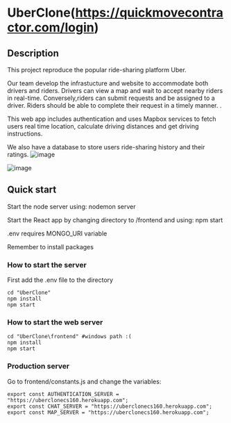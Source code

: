 # UberClone(https://quickmovecontractor.com/login)

## Description
This project reproduce the popular ride-sharing platform Uber.

Our team develop the infrastucture and website to accommodate both drivers and riders. Drivers
can view a map and wait to accept nearby riders in real-time. Conversely,riders can submit requests and be assigned to a driver. Riders should be able to complete their request in a timely manner. .

This web app includes authentication and uses Mapbox services to fetch users real time location, calculate driving distances and get driving instructions.

We also have a database to store users ride-sharing history and their ratings.
![image](https://user-images.githubusercontent.com/69872401/168938830-7de3a491-fd33-41fa-be21-6d91c9367225.png)

![image](https://user-images.githubusercontent.com/69872401/168938995-a13b27b5-8c1c-4c61-896e-c5f0e384d5f5.png)

## Quick start
Start the node server using: nodemon server

Start the React app by changing directory to /frontend and using: npm start

.env requires MONGO_URI variable

Remember to install packages

### How to start the server
First add the .env file to the directory

```shell
cd "UberClone"
npm install
npm start
```

### How to start the web server
```shell
cd "UberClone\frontend" #windows path :(
npm install
npm start
```

### Production server
Go to frontend/constants.js and change the variables:
```node
export const AUTHENTICATION_SERVER = "https://uberclonecs160.herokuapp.com";
export const CHAT_SERVER = "https://uberclonecs160.herokuapp.com";
export const MAP_SERVER = "https://uberclonecs160.herokuapp.com";
```
